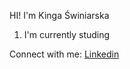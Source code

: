 HI! I'm Kinga Świniarska

<ol>
<li> I'm currently studing</li>
</ol>

Connect with me:
<a href="https://www.linkedin.com/in/kinga-świniarska/">Linkedin</a>
